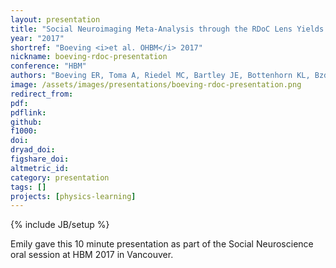 ```yaml
---
layout: presentation
title: "Social Neuroimaging Meta-Analysis through the RDoC Lens Yields Distinct Context-Driven Cliques"
year: "2017"
shortref: "Boeving <i>et al. OHBM</i> 2017"
nickname: boeving-rdoc-presentation
conference: "HBM"
authors: "Boeving ER, Toma A, Riedel MC, Bartley JE, Bottenhorn KL, Bzdok D, Eickhoff SB, Sutherland MT, Glahn D, Laird AR"
image: /assets/images/presentations/boeving-rdoc-presentation.png
redirect_from:
pdf:
pdflink:
github:
f1000:
doi:
dryad_doi:
figshare_doi:
altmetric_id:
category: presentation
tags: []
projects: [physics-learning]
---
```

{% include JB/setup %}

Emily gave this 10 minute presentation as part of the Social Neuroscience oral session at HBM 2017 in Vancouver.
